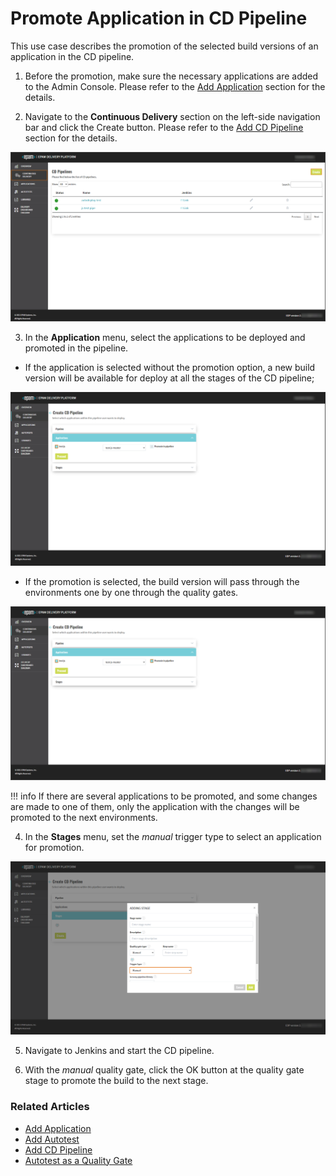 # Promote Application in CD Pipeline

This use case describes the promotion of the selected build versions of an application in the CD pipeline.

1. Before the promotion, make sure the necessary applications are added to the Admin Console. Please refer to the [Add Application](../user-guide/add-application.md) section for the details.

2. Navigate to the **Continuous Delivery** section on the left-side navigation bar and click the Create button. Please refer to the [Add CD Pipeline](../user-guide/add-cd-pipeline.md) section for the details.

  ![create-cd-pipeline](../assets/use-cases/create-cd-pipeline.png "create-cd-pipeline")

3. In the **Application** menu, select the applications to be deployed and promoted in the pipeline.

  * If the application is selected without the promotion option, a new build version will be available for deploy at all the stages of the CD pipeline;

  ![select-application](../assets/use-cases/select-application.png "select-application")

  * If the promotion is selected, the build version will pass through the environments one by one through the quality gates.

  ![select-promotion](../assets/use-cases/select-promotion.png "select-promotion")

  !!! info
      If there are several applications to be promoted, and some changes are made to one of them, only the application with the changes will be promoted to the next environments.

4. In the **Stages** menu, set the _manual_ trigger type to select an application for promotion.

  ![manual-trigger-type](../assets/use-cases/manual-trigger-type.png "manual-trigger-type")

5. Navigate to Jenkins and start the CD pipeline.

6. With the _manual_ quality gate, click the OK button at the quality gate stage to promote the build to the next stage.

### Related Articles

* [Add Application](../user-guide/add-application.md)
* [Add Autotest](../user-guide/add-autotest.md)
* [Add CD Pipeline](../user-guide/add-cd-pipeline.md)
* [Autotest as a Quality Gate](autotest-as-quality-gate.md)
